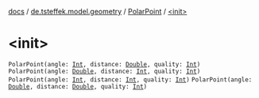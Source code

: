 [docs](../../index.md) / [de.tsteffek.model.geometry](../index.md) / [PolarPoint](index.md) / [&lt;init&gt;](./-init-.md)

# &lt;init&gt;

`PolarPoint(angle: `[`Int`](https://kotlinlang.org/api/latest/jvm/stdlib/kotlin/-int/index.html)`, distance: `[`Double`](https://kotlinlang.org/api/latest/jvm/stdlib/kotlin/-double/index.html)`, quality: `[`Int`](https://kotlinlang.org/api/latest/jvm/stdlib/kotlin/-int/index.html)`)`
`PolarPoint(angle: `[`Double`](https://kotlinlang.org/api/latest/jvm/stdlib/kotlin/-double/index.html)`, distance: `[`Int`](https://kotlinlang.org/api/latest/jvm/stdlib/kotlin/-int/index.html)`, quality: `[`Int`](https://kotlinlang.org/api/latest/jvm/stdlib/kotlin/-int/index.html)`)`
`PolarPoint(angle: `[`Int`](https://kotlinlang.org/api/latest/jvm/stdlib/kotlin/-int/index.html)`, distance: `[`Int`](https://kotlinlang.org/api/latest/jvm/stdlib/kotlin/-int/index.html)`, quality: `[`Int`](https://kotlinlang.org/api/latest/jvm/stdlib/kotlin/-int/index.html)`)`
`PolarPoint(angle: `[`Double`](https://kotlinlang.org/api/latest/jvm/stdlib/kotlin/-double/index.html)`, distance: `[`Double`](https://kotlinlang.org/api/latest/jvm/stdlib/kotlin/-double/index.html)`, quality: `[`Int`](https://kotlinlang.org/api/latest/jvm/stdlib/kotlin/-int/index.html)`)`